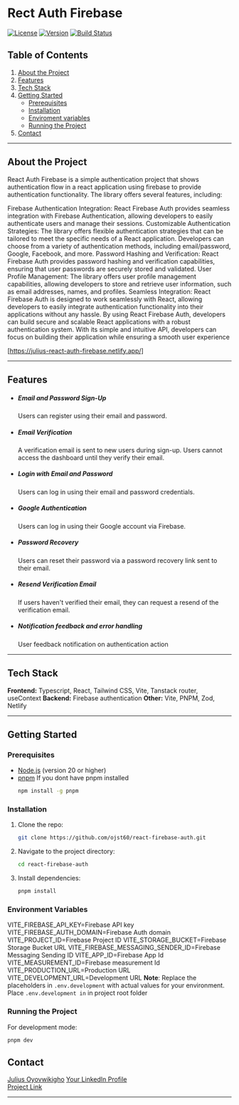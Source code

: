 
# Rect Auth Firebase

[![License](https://img.shields.io/badge/license-MIT-blue.svg)](LICENSE)
[![Version](https://img.shields.io/badge/version-1.0.0-brightgreen.svg)](#)
[![Build Status](https://img.shields.io/badge/build-passing-brightgreen.svg)](#)

## Table of Contents

1. [About the Project](#about-the-project)
2. [Features](#features)
3. [Tech Stack](#tech-stack)
4. [Getting Started](#getting-started)
   - [Prerequisites](#prerequisites)
   - [Installation](#installation)
   - [Enviroment variables](#environment-variables)
   - [Running the Project](#running-the-project)
6. [Contact](#contact)

---

## About the Project

React Auth Firebase is a simple authentication project that shows authentication flow in a react application using firebase to provide authentication functionality. The library offers several features, including:

Firebase Authentication Integration: React Firebase Auth provides seamless integration with Firebase Authentication, allowing developers to easily authenticate users and manage their sessions.
Customizable Authentication Strategies: The library offers flexible authentication strategies that can be tailored to meet the specific needs of a React application. Developers can choose from a variety of authentication methods, including email/password, Google, Facebook, and more.
Password Hashing and Verification: React Firebase Auth provides password hashing and verification capabilities, ensuring that user passwords are securely stored and validated.
User Profile Management: The library offers user profile management capabilities, allowing developers to store and retrieve user information, such as email addresses, names, and profiles.
Seamless Integration: React Firebase Auth is designed to work seamlessly with React, allowing developers to easily integrate authentication functionality into their applications without any hassle.
By using React Firebase Auth, developers can build secure and scalable React applications with a robust authentication system. With its simple and intuitive API, developers can focus on building their application while ensuring a smooth user experience

[https://julius-react-auth-firebase.netlify.app/]

---

## Features

- ##### Email and Password Sign-Up
   Users can register using their email and password.
- ##### Email Verification
   A verification email is sent to new users during sign-up.
   Users cannot access the dashboard until they verify their email.
- ##### Login with Email and Password
   Users can log in using their email and password credentials.
- ##### Google Authentication
   Users can log in using their Google account via Firebase.
- ##### Password Recovery
   Users can reset their password via a password recovery link sent to their email.
- ##### Resend Verification Email
   If users haven't verified their email, they can request a resend of the verification email.
- ##### Notification feedback and error handling
   User feedback notification on authentication action

---

## Tech Stack

**Frontend:** Typescript, React, Tailwind CSS, Vite, Tanstack router, useContext
**Backend:** Firebase authentication
**Other:** Vite, PNPM, Zod, Netlify

---

## Getting Started

### Prerequisites

- [Node.js](https://nodejs.org/) (version 20 or higher)
- [pnpm](https://pnpm.io/)
   If you dont have pnpm installed 
   ```bash
   npm install -g pnpm
   ```


### Installation

1. Clone the repo:
   ```bash
   git clone https://github.com/ojst60/react-firebase-auth.git
   ```
2. Navigate to the project directory:
   ```bash
   cd react-firebase-auth
   ```
3. Install dependencies:
   ```bash
   pnpm install
   ```

### Environment Variables

VITE_FIREBASE_API_KEY=Firebase API key
VITE_FIREBASE_AUTH_DOMAIN=Firebase Auth domain
VITE_PROJECT_ID=Firebase Project ID
VITE_STORAGE_BUCKET=Firebase Storage Bucket URL
VITE_FIREBASE_MESSAGING_SENDER_ID=Firebase Messaging Sending ID
VITE_APP_ID=Firebase App Id
VITE_MEASUREMENT_ID=Firebase measurement Id
VITE_PRODUCTION_URL=Production URL
VITE_DEVELOPMENT_URL=Development URL
**Note**: Replace the placeholders in `.env.development` with actual values for your environment. Place `.env.development in` in project root folder

### Running the Project

For development mode:
```bash
pnpm dev
```

## Contact

[Julius Oyovwikigho](Julius4oyovwikigho@gmail.com)
[Your LinkedIn Profile](www.linkedin.com/in/julius-o-09879)  
[Project Link](https://github.com/ojst60/react-firebase-auth)

---
